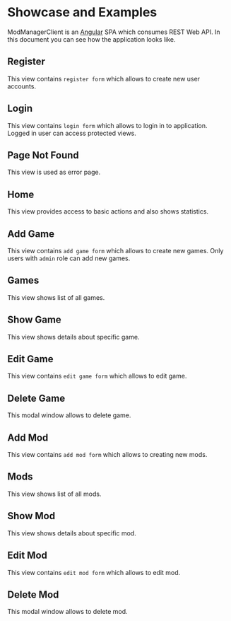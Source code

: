 # Showcase and Examples

ModManagerClient is an [Angular](https://angular.io/) SPA which consumes REST Web API. In this document you can see how the application looks like.

## Register

This view contains `register form` which allows to create new user accounts.

## Login

This view contains `login form` which allows to login in to application. Logged in user can access protected views.

## Page Not Found

This view is used as error page.

## Home

This view provides access to basic actions and also shows statistics.

## Add Game

This view contains `add game form` which allows to create new games. Only users with `admin` role can add new games.

## Games

This view shows list of all games.

## Show Game

This view shows details about specific game.

## Edit Game

This view contains `edit game form` which allows to edit game.

## Delete Game

This modal window allows to delete game.

## Add Mod

This view contains `add mod form` which allows to creating new mods.

## Mods

This view shows list of all mods.

## Show Mod

This view shows details about specific mod.

## Edit Mod

This view contains `edit mod form` which allows to edit mod.

## Delete Mod

This modal window allows to delete mod.
